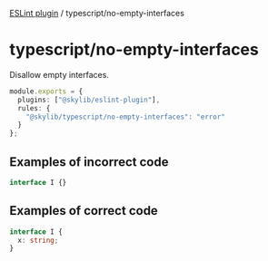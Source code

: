 [ESLint plugin](https://ilyub.github.io/eslint-plugin/) / typescript/no-empty-interfaces

# typescript/no-empty-interfaces

Disallow empty interfaces.

```ts
module.exports = {
  plugins: ["@skylib/eslint-plugin"],
  rules: {
    "@skylib/typescript/no-empty-interfaces": "error"
  }
};
```

## Examples of incorrect code

```ts
interface I {}
```

## Examples of correct code

```ts
interface I {
  x: string;
}
```